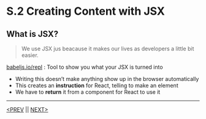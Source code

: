 # S.2 Creating Content with JSX

## What is JSX?

> We use JSX jus beacause it makes our lives as developers a little bit easier.

[babeljs.io/repl](http://babeljs.io/repl) : Tool to show you what your JSX is turned into

-   Writing this doesn’t make anything show up in the browser automatically
-   This creates an **instruction** for React, telling to make an element
-   We have to **return** it from a component for React to use it

---

[<PREV](./230102.md) || [NEXT>](./230103.md)
